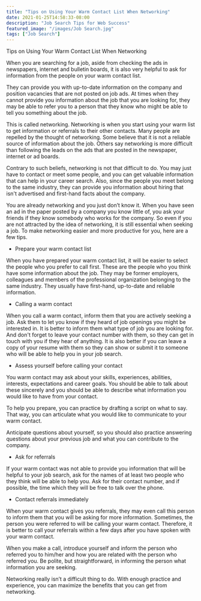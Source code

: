 ```yaml
---
title: "Tips on Using Your Warm Contact List When Networking"
date: 2021-01-25T14:58:33-08:00
description: "Job Search Tips for Web Success"
featured_image: "/images/Job Search.jpg"
tags: ["Job Search"]
---
```


Tips on Using Your Warm Contact List When Networking

When you are searching for a job, aside from checking the ads in newspapers, internet and bulletin boards, it is also very helpful to ask for information from the people on your warm contact list.

They can provide you with up-to-date information on the company and position vacancies that are not posted on job ads.  At times when they cannot provide you information about the job that you are looking for, they may be able to refer you to a person that they know who might be able to tell you something about the job.

This is called networking.  Networking is when you start using your warm list to get information or referrals to their other contacts.  Many people are repelled by the thought of networking.  Some believe that it is not a reliable source of information about the job.  Others say networking is more difficult than following the leads on the ads that are posted in the newspaper, internet or ad boards.

Contrary to such beliefs, networking is not that difficult to do.  You may just have to contact or meet some people, and you can get valuable information that can help in your career search.  Also, since the people you meet belong to the same industry, they can provide you information about hiring that isn't advertised and first-hand facts about the company.  

You are already networking and you just don’t know it.  When you have seen an ad in the paper posted by a company you know little of, you ask your friends if they know somebody who works for the company.  So even if you are not attracted by the idea of networking, it is still essential when seeking a job.  To make networking easier and more productive for you, here are a few tips.

* Prepare your warm contact list

When you have prepared your warm contact list, it will be easier to select the people who you prefer to call first.  These are the people who you think have some information about the job.  They may be former employers, colleagues and members of the professional organization belonging to the same industry.  They usually have first-hand, up-to-date and reliable information.

* Calling a warm contact

When you call a warm contact, inform them that you are actively seeking a job.  Ask them to let you know if they heard of job openings you might be interested in.  It is better to inform them what type of job you are looking for.  And don't forget to leave your contact number with them, so they can get in touch with you if they hear of anything.  It is also better if you can leave a copy of your resume with them so they can show or submit it to someone who will be able to help you in your job search.

* Assess yourself before calling your contact

You warm contact may ask about your skills, experiences, abilities, interests, expectations and career goals.  You should be able to talk about these sincerely and you should be able to describe what information you would like to have from your contact.

To help you prepare, you can practice by drafting a script on what to say.  That way, you can articulate what you would like to communicate to your warm contact.

Anticipate questions about yourself, so you should also practice answering questions about your previous job and what you can contribute to the company.

* Ask for referrals

If your warm contact was not able to provide you information that will be helpful to your job search, ask for the names of at least two people who they think will be able to help you.  Ask for their contact number, and if possible, the time which they will be free to talk over the phone.

* Contact referrals immediately

When your warm contact gives you referrals, they may even call this person to inform them that you will be asking for more information.  Sometimes, the person you were referred to will be calling your warm contact.  Therefore, it is better to call your referrals within a few days after you have spoken with your warm contact.

When you make a call, introduce yourself and inform the person who referred you to him/her and how you are related with the person who referred you.  Be polite, but straightforward, in informing the person what information you are seeking.

Networking really isn’t a difficult thing to do.  With enough practice and experience, you can maximize the benefits that you can get from networking.

